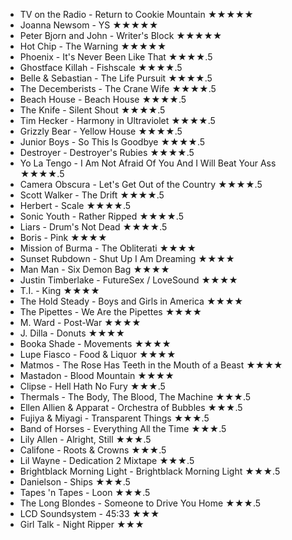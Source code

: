 * TV on the Radio - Return to Cookie Mountain ★★★★★
* Joanna Newsom - YS ★★★★★
* Peter Bjorn and John - Writer's Block ★★★★★
* Hot Chip - The Warning  ★★★★★
* Phoenix - It's Never Been Like That ★★★★.5
* Ghostface Killah - Fishscale ★★★★.5
* Belle & Sebastian - The Life Pursuit ★★★★.5
* The Decemberists - The Crane Wife ★★★★.5
* Beach House - Beach House ★★★★.5
* The Knife - Silent Shout ★★★★.5
* Tim Hecker - Harmony in Ultraviolet ★★★★.5
* Grizzly Bear - Yellow House ★★★★.5
* Junior Boys - So This Is Goodbye ★★★★.5
* Destroyer - Destroyer's Rubies ★★★★.5
* Yo La Tengo - I Am Not Afraid Of You And I Will Beat Your Ass ★★★★.5
* Camera Obscura - Let's Get Out of the Country ★★★★.5
* Scott Walker - The Drift ★★★★.5
* Herbert - Scale ★★★★.5
* Sonic Youth - Rather Ripped ★★★★.5
* Liars - Drum's Not Dead ★★★★.5
* Boris - Pink ★★★★
* Mission of Burma - The Obliterati ★★★★
* Sunset Rubdown - Shut Up I Am Dreaming ★★★★
* Man Man - Six Demon Bag ★★★★
* Justin Timberlake - FutureSex / LoveSound ★★★★
* T.I. - King ★★★★
* The Hold Steady - Boys and Girls in America ★★★★
* The Pipettes - We Are the Pipettes ★★★★
* M. Ward - Post-War ★★★★
* J. Dilla - Donuts ★★★★
* Booka Shade - Movements ★★★★
* Lupe Fiasco - Food & Liquor ★★★★
* Matmos - The Rose Has Teeth in the Mouth of a Beast ★★★★
* Mastadon - Blood Mountain ★★★★
* Clipse - Hell Hath No Fury ★★★.5
* Thermals - The Body, The Blood, The Machine ★★★.5
* Ellen Allien & Apparat - Orchestra of Bubbles ★★★.5
* Fujiya & Miyagi - Transparent Things ★★★.5
* Band of Horses - Everything All the Time ★★★.5
* Lily Allen - Alright, Still ★★★.5
* Califone - Roots & Crowns ★★★.5
* Lil Wayne - Dedication 2 Mixtape ★★★.5
* Brightblack Morning Light - Brightblack Morning Light ★★★.5
* Danielson - Ships ★★★.5
* Tapes 'n Tapes - Loon ★★★.5
* The Long Blondes - Someone to Drive You Home ★★★.5
* LCD Soundsystem - 45:33 ★★★
* Girl Talk - Night Ripper ★★★